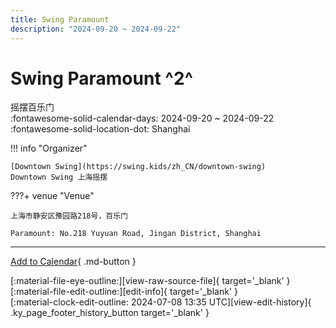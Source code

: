 ```yaml
---
title: Swing Paramount
description: "2024-09-20 ~ 2024-09-22"
---
```


# Swing Paramount ^2^

摇摆百乐门  
:fontawesome-solid-calendar-days: 2024-09-20 ~ 2024-09-22  
:fontawesome-solid-location-dot: Shanghai  

!!! info "Organizer"

    [Downtown Swing](https://swing.kids/zh_CN/downtown-swing)  
    Downtown Swing 上海摇摆  

???+ venue "Venue"

    上海市静安区豫园路218号，百乐门  
      
    Paramount: No.218 Yuyuan Road, Jingan District, Shanghai  

---

[Add to Calendar](https://swing.news/ics/en/2024/zh_CN/swing-paramount-2024.ics){ .md-button }

<div class="ky_page_footer" markdown>
<div class="ky_page_footer_trailing" markdown="span">
[:material-file-eye-outline:][view-raw-source-file]{ target='_blank' }
[:material-file-edit-outline:][edit-info]{ target='_blank' }
</div>
<div class="ky_page_footer_leading" markdown="span">
[:material-clock-edit-outline: 2024-07-08 13:35 UTC][view-edit-history]{ .ky_page_footer_history_button target='_blank' }
</div>
</div>

[view-raw-source-file]: https://github.com/swingdance/events/blob/main/2024/zh_CN/swing-paramount-2024.json "View Raw Source File"
[edit-info]: https://github.com/swingdance/events/issues/new?assignees=&labels=update+event&projects=&template=03-update_entity.yml&title=%5B2024%2Fzh_CN%5D%20Update%20Event%3A%20Swing%20Paramount&region=zh_CN&year=2024&id=swing-paramount-2024&name=Swing%20Paramount&org_id=downtown-swing "Edit Info"

[view-edit-history]: https://github.com/swingdance/events/commits/main/2024/zh_CN/swing-paramount-2024.json "View Edit History"
